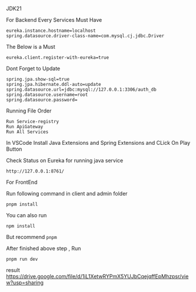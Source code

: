 JDK21

For Backend
Every Services Must Have
```
eureka.instance.hostname=localhost
spring.datasource.driver-class-name=com.mysql.cj.jdbc.Driver
```

The Below is a Must
```
eureka.client.register-with-eureka=true
```
Dont Forget to Update

```
spring.jpa.show-sql=true
spring.jpa.hibernate.ddl-auto=update
spring.datasource.url=jdbc:mysql://127.0.0.1:3306/auth_db
spring.datasource.username=root
spring.datasource.password=
````

Running File Order
```
Run Service-registry
Run ApiGateway
Run All Services
```

In VSCode Install Java Extensions and Spring Extensions and CLick On Play Button

Check Status on Eureka for running java service
```
http://127.0.0.1:8761/
```


For FrontEnd

Run following command in client and admin folder

```
pnpm install
```

You can also run 
```
npm install
```

But recommend ```pnpm```

After finished above step , Run
```
pnpm run dev
```

result
https://drive.google.com/file/d/1iL1XetwRYPmX5YUJbCqejqffEpMhzpsr/view?usp=sharing
